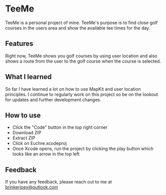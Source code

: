 # TeeMe
TeeMe is a personal project of mine. TeeMe's purpose is to find close golf courses in the users area and show the available tee times for the day.

## Features
Right now, TeeMe shows you golf courses by using user location and also shows a route from the user to the golf course when the course is selected.

## What I learned
So far I have learned a lot on how to use MapKit and user location principles. I continue to regularly work on this project so be on the lookout for updates and further development changes.

## How to use
- Click the "Code" button in the top right corner
- Download ZIP
- Extract ZIP
- Click on Euchre.xcodeproj
- Once Xcode opens, run the project by clicking the play button which looks like an arrow in the top left

## Feedback
If you have any feedback, please reach out to me at brinkerjoey@outlook.com
